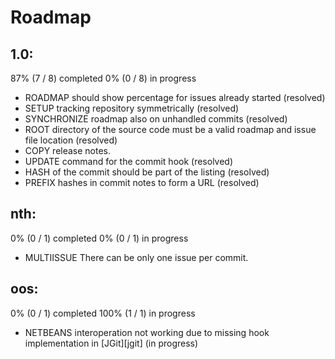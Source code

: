 # Roadmap

## 1.0:

87% (7 / 8) completed
0% (0 / 8) in progress

* ROADMAP should show percentage for issues already started (resolved)
* SETUP tracking repository symmetrically (resolved)
* SYNCHRONIZE roadmap also on unhandled commits (resolved)
* ROOT directory of the source code must be a valid roadmap and issue file location (resolved)
* COPY release notes.
* UPDATE command for the commit hook (resolved)
* HASH of the commit should be part of the listing (resolved)
* PREFIX hashes in commit notes to form a URL (resolved)

## nth:

0% (0 / 1) completed
0% (0 / 1) in progress

* MULTIISSUE There can be only one issue per commit.

## oos:

0% (0 / 1) completed
100% (1 / 1) in progress

* NETBEANS interoperation not working due to missing hook implementation in [JGit][jgit] (in progress)

